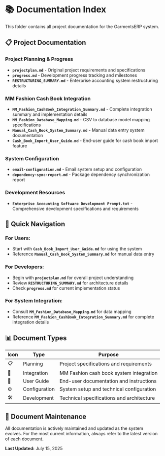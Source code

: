 # 📚 Documentation Index

This folder contains all project documentation for the GarmentsERP system.

## 📋 **Project Documentation**

### **Project Planning & Progress**
- **`projectplan.md`** - Original project requirements and specifications
- **`progress.md`** - Development progress tracking and milestones
- **`RESTRUCTURING_SUMMARY.md`** - Enterprise accounting system restructuring details

### **MM Fashion Cash Book Integration**
- **`MM_Fashion_CashBook_Integration_Summary.md`** - Complete integration summary and implementation details
- **`MM_Fashion_Database_Mapping.md`** - CSV to database model mapping specifications
- **`Manual_Cash_Book_System_Summary.md`** - Manual data entry system documentation
- **`Cash_Book_Import_User_Guide.md`** - End-user guide for cash book import feature

### **System Configuration**
- **`email-configuration.md`** - Email system setup and configuration
- **`dependency-sync-report.md`** - Package dependency synchronization report

### **Development Resources**
- **`Enterprise Accounting Software Development Prompt.txt`** - Comprehensive development specifications and requirements

## 🎯 **Quick Navigation**

### **For Users:**
- Start with **`Cash_Book_Import_User_Guide.md`** for using the system
- Reference **`Manual_Cash_Book_System_Summary.md`** for manual data entry

### **For Developers:**
- Begin with **`projectplan.md`** for overall project understanding
- Review **`RESTRUCTURING_SUMMARY.md`** for architecture details
- Check **`progress.md`** for current implementation status

### **For System Integration:**
- Consult **`MM_Fashion_Database_Mapping.md`** for data mapping
- Reference **`MM_Fashion_CashBook_Integration_Summary.md`** for complete integration details

## 📊 **Document Types**

| Icon | Type | Purpose |
|------|------|---------|
| 📋 | Planning | Project specifications and requirements |
| 🔄 | Integration | MM Fashion cash book system integration |
| 👤 | User Guide | End-user documentation and instructions |
| ⚙️ | Configuration | System setup and technical configuration |
| 🛠️ | Development | Technical specifications and architecture |

## 🔄 **Document Maintenance**

All documentation is actively maintained and updated as the system evolves. For the most current information, always refer to the latest version of each document.

**Last Updated:** July 15, 2025
